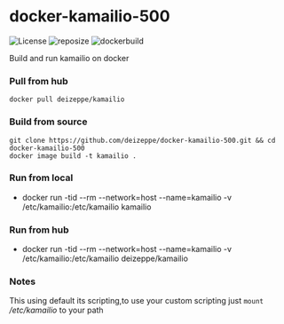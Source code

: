 # docker-kamailio-500
![License](https://img.shields.io/github/license/deizeppe/docker-kamailio-500?color=purple&style=plastic)
![reposize](https://img.shields.io/github/repo-size/deizeppe/docker-kamailio?color=orange&style=plastic)
![dockerbuild](https://img.shields.io/docker/automated/deizeppe/kamailio?style=plastic)

Build and run kamailio on docker

### Pull from hub
	docker pull deizeppe/kamailio

### Build from source
	git clone https://github.com/deizeppe/docker-kamailio-500.git && cd docker-kamailio-500
	docker image build -t kamailio .
	
### Run from local
*	docker run -tid --rm --network=host --name=kamailio -v /etc/kamailio:/etc/kamailio kamailio 

### Run from hub
* docker run -tid --rm --network=host --name=kamailio -v /etc/kamailio:/etc/kamailio deizeppe/kamailio 

### Notes
This using default its scripting,to use your custom scripting just `mount` */etc/kamailio* to your path
